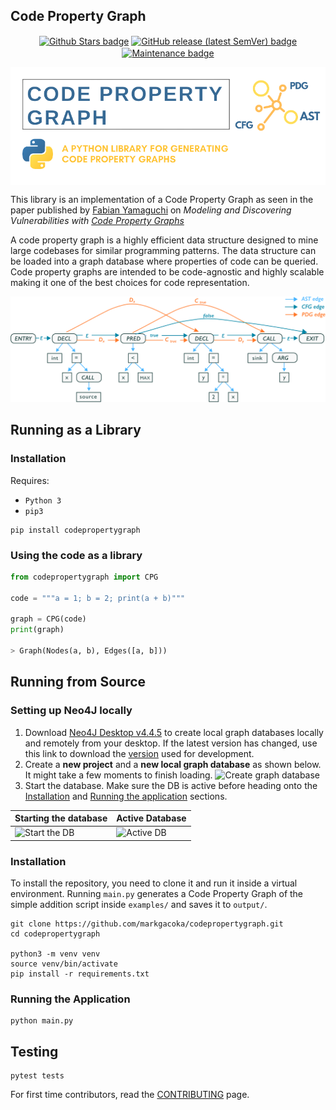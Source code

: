 ## Code Property Graph
<p align="center">
  <a href="https://github.com/markgacoka/codepropertygraph/pulse" alt="Stars"><img align="center" alt="Github Stars badge" src="https://img.shields.io/github/stars/markgacoka/codepropertygraph?style=flat-square"></a>
  <a href="https://github.com/markgacoka/codepropertygraph/releases" alt="Release"><img align="center" alt="GitHub release (latest SemVer) badge" src="https://img.shields.io/github/v/release/markgacoka/codepropertygraph?style=flat-square"></a>
  <a href="https://github.com/markgacoka/codepropertygraph/graphs/contributors" alt="Maintained"><img align="center" alt="Maintenance badge" src="https://img.shields.io/maintenance/yes/2022?style=flat-square"></a>
</p>

<p align="center"><img align="center" alt="Code Property Graph Logo" src="https://raw.githubusercontent.com/markgacoka/codepropertygraph/main/media/cpg.png"></p>

This library is an implementation of a Code Property Graph as seen in the paper published by [Fabian Yamaguchi](https://fabianyamaguchi.com/) on *Modeling and Discovering Vulnerabilities with [Code Property Graphs](https://www.sec.cs.tu-bs.de/pubs/2014-ieeesp.pdf)*

A code property graph is a highly efficient data structure designed to mine large codebases for similar programming patterns. The data structure can be loaded into a graph database where properties of code can be queried. Code property graphs are intended to be code-agnostic and highly scalable making it one of the best choices for code representation.

![Code Property Graph Demo](https://raw.githubusercontent.com/markgacoka/codepropertygraph/main/media/cpg_arrow.png)

## Running as a Library
### Installation
Requires:
- `Python 3`
- `pip3`
```
pip install codepropertygraph
```

### Using the code as a library
```python
from codepropertygraph import CPG

code = """a = 1; b = 2; print(a + b)"""

graph = CPG(code)
print(graph)

> Graph(Nodes(a, b), Edges([a, b]))
```

## Running from Source
### Setting up Neo4J locally
1. Download [Neo4J Desktop v4.4.5](https://neo4j.com/download/) to create local graph databases locally and remotely from your desktop.
  If the latest version has changed, use this link to download the [version]((https://neo4j.com/download/neo4j-desktop/?edition=desktop&flavour=winstall64&release=1.4.15&offline=true)) used for development.
2. Create a **new project** and a **new local graph database** as shown below. It might take a few moments to finish loading.
  ![Create graph database](media/create_project.png)
3. Start the database. Make sure the DB is active before heading onto the [Installation](#installation-1) and [Running the application](#running-the-application) sections.

| Starting the database | Active Database |
|-----------------------|-----------------|
| ![Start the DB](media/start_db.png) | ![Active DB](media/db_active.png) |

### Installation
To install the repository, you need to clone it and run it inside a virtual environment. Running `main.py` generates a Code Property Graph of the simple addition script inside `examples/` and saves it to `output/`.
```
git clone https://github.com/markgacoka/codepropertygraph.git
cd codepropertygraph

python3 -m venv venv
source venv/bin/activate
pip install -r requirements.txt
```

### Running the Application
```
python main.py
```

## Testing
```
pytest tests
```

For first time contributors, read the [CONTRIBUTING](https://github.com/markgacoka/codepropertygraph/blob/main/CONTRIBUTING.md) page.
